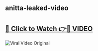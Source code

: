 ## anitta-leaked-video 

# <h2><a href="http://freeplayer.one?title=anitta-leaked-video&ref=21J">🔗 Click to Watch 👉🔴 VIDEO</a></h2>

<a href="http://freeplayer.one?title=anitta-leaked-video&ref=21J" rel="nofollow" data-target="animated-image.originalLink"><img src="https://i.ibb.co.com/xMMVF88/686577567.gif" alt="Viral Video Original" style="max-width: 100%; display: inline-block;" data-target="animated-image.originalImage"></a>


